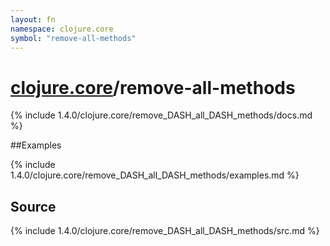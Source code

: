 ```yaml
---
layout: fn
namespace: clojure.core
symbol: "remove-all-methods"
---
```


# [clojure.core](../)/remove-all-methods

{% include 1.4.0/clojure.core/remove_DASH_all_DASH_methods/docs.md %}

##Examples

{% include 1.4.0/clojure.core/remove_DASH_all_DASH_methods/examples.md %}
## Source
{% include 1.4.0/clojure.core/remove_DASH_all_DASH_methods/src.md %}

